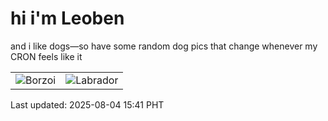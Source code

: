 # hi i'm Leoben

and i like dogs—so have some random dog pics that change whenever my CRON feels like it

|  |  |
|--------|----------|
| ![Borzoi](https://random-dog-vercel.vercel.app/api/random-borzoi?v=1754293264) | ![Labrador](https://random-dog-vercel.vercel.app/api/random-labrador?v=1754293264) |

Last updated: 2025-08-04 15:41 PHT
